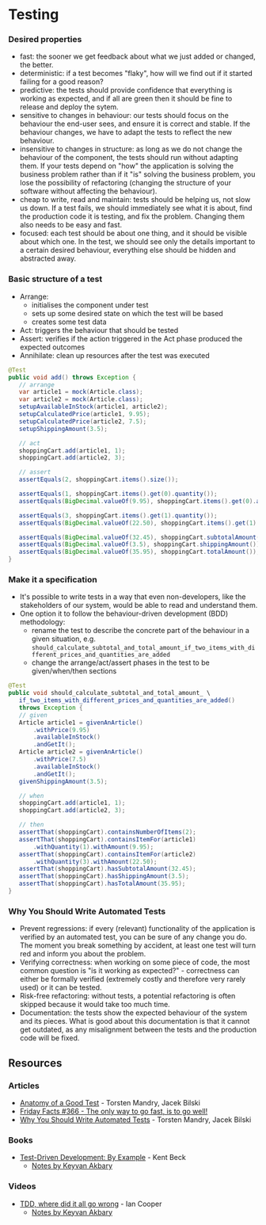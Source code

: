 # Testing

### Desired properties

* fast: the sooner we get feedback about what we just added or changed, the better.
* deterministic: if a test becomes "flaky", how will we find out if it started failing for a good reason?
* predictive: the tests should provide confidence that everything is working as expected, and if all are green then it should be fine to release and deploy the sytem.
* sensitive to changes in behaviour: our tests should focus on the behaviour the end-user sees, and ensure it is correct and stable. If the behaviour changes, we have to adapt the tests to reflect the new behaviour.
* insensitive to changes in structure: as long as we do not change the behaviour of the component, the tests should run without adapting them. If your tests depend on "how" the application is solving the business problem rather than if it "is" solving the business problem, you lose the possibility of refactoring \(changing the structure of your software without affecting the behaviour\).
* cheap to write, read and maintain: tests should be helping us, not slow us down. If a test fails, we should immediately see what it is about, find the production code it is testing, and fix the problem. Changing them also needs to be easy and fast.
* focused: each test should be about one thing, and it should be visible about which one. In the test, we should see only the details important to a certain desired behaviour, everything else should be hidden and abstracted away.

### Basic structure of a test

* Arrange:
  * initialises the component under test
  * sets up some desired state on which the test will be based
  * creates some test data
* Act: triggers the behaviour that should be tested
* Assert: verifies if the action triggered in the Act phase produced the expected outcomes
* Annihilate: clean up resources after the test was executed

```java
@Test
public void add() throws Exception {
   // arrange
   var article1 = mock(Article.class);
   var article2 = mock(Article.class);
   setupAvailableInStock(article1, article2);
   setupCalculatedPrice(article1, 9.95);
   setupCalculatedPrice(article2, 7.5);
   setupShippingAmount(3.5);

   // act
   shoppingCart.add(article1, 1);
   shoppingCart.add(article2, 3);

   // assert
   assertEquals(2, shoppingCart.items().size());

   assertEquals(1, shoppingCart.items().get(0).quantity());
   assertEquals(BigDecimal.valueOf(9.95), shoppingCart.items().get(0).amount());

   assertEquals(3, shoppingCart.items().get(1).quantity());
   assertEquals(BigDecimal.valueOf(22.50), shoppingCart.items().get(1).amount());

   assertEquals(BigDecimal.valueOf(32.45), shoppingCart.subtotalAmount());
   assertEquals(BigDecimal.valueOf(3.5), shoppingCart.shippingAmount());
   assertEquals(BigDecimal.valueOf(35.95), shoppingCart.totalAmount());
}
```

### Make it a specification

* It's possible to write tests in a way that even non-developers, like the stakeholders of our system, would be able to read and understand them.
* One option it to follow the behaviour-driven development \(BDD\) methodology:
  * rename the test to describe the concrete part of the behaviour in a given situation, e.g. `should_calculate_subtotal_and_total_amount_if_two_items_with_different_prices_and_quantities_are_added`
  * change the arrange/act/assert phases in the test to be given/when/then sections

```java
@Test
public void should_calculate_subtotal_and_total_amount_ \ 
   if_two_items_with_different_prices_and_quantities_are_added() 
   throws Exception {
   // given
   Article article1 = givenAnArticle()
       .withPrice(9.95)
       .availableInStock()
       .andGetIt();
   Article article2 = givenAnArticle()
       .withPrice(7.5)
       .availableInStock()
       .andGetIt();
   givenShippingAmount(3.5);

   // when
   shoppingCart.add(article1, 1);
   shoppingCart.add(article2, 3);

   // then
   assertThat(shoppingCart).containsNumberOfItems(2);
   assertThat(shoppingCart).containsItemFor(article1)
       .withQuantity(1).withAmount(9.95);
   assertThat(shoppingCart).containsItemFor(article2)
       .withQuantity(3).withAmount(22.50);
   assertThat(shoppingCart).hasSubtotalAmount(32.45);
   assertThat(shoppingCart).hasShippingAmount(3.5);
   assertThat(shoppingCart).hasTotalAmount(35.95);
}
```

### Why You Should Write Automated Tests

* Prevent regressions: if every \(relevant\) functionality of the application is verified by an automated test, you can be sure of any change you do. The moment you break something by accident, at least one test will turn red and inform you about the problem.
* Verifying correctness: when working on some piece of code, the most common question is "is it working as expected?" - correctness can either be formally verified \(extremely costly and therefore very rarely used\) or it can be tested.
* Risk-free refactoring: without tests, a potential refactoring is often skipped because it would take too much time.
* Documentation: the tests show the expected behaviour of the system and its pieces. What is good about this documentation is that it cannot get outdated, as any misalignment between the tests and the production code will be fixed.

## Resources

### Articles

* [Anatomy of a Good Test](https://www.innoq.com/en/blog/anatomy-of-a-good-test/) - Torsten Mandry, Jacek Bilski
* [Friday Facts \#366 - The only way to go fast, is to go well!](https://www.factorio.com/blog/post/fff-366)
* [Why You Should Write Automated Tests](https://www.innoq.com/en/blog/why-you-should-write-automated-tests/) - Torsten Mandry, Jacek Bilski

### Books

* [Test-Driven Development: By Example](https://smile.amazon.co.uk/dp/0321146530) - Kent Beck
  * [Notes by Keyvan Akbary](https://keyvanakbary.github.io/learning-notes/books/test-driven-development/)

### Videos

* [TDD, where did it all go wrong](https://vimeo.com/68375232) - Ian Cooper
  * [Notes by Keyvan Akbary](https://keyvanakbary.github.io/learning-notes/talks/tdd-where-did-it-all-go-wrong/)

